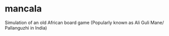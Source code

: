 # mancala
Simulation of an old African board game (Popularly known as Ali Guli Mane/ Pallanguzhi in India)
